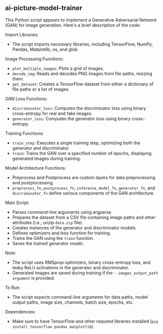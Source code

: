 ## ai-picture-model-trainer


This Python script appears to implement a Generative Adversarial Network (GAN) for image generation. Here's a brief description of the code:

Import Libraries:
- The script imports necessary libraries, including TensorFlow, NumPy, Pandas, Matplotlib, os, and glob.

Image Processing Functions:
- `plot_multiple_images`: Plots a grid of images.
- `decode_img`: Reads and decodes PNG images from file paths, resizing them.
- `get_dataset`: Creates a TensorFlow dataset from either a dictionary of file paths or a list of images.

GAN Loss Functions:
- `discriminator_loss`: Computes the discriminator loss using binary cross-entropy for real and fake images.
- `generator_loss`: Computes the generator loss using binary cross-entropy.

Training Functions:
- `train_step`: Executes a single training step, optimizing both the generator and discriminator.
- `train`: Trains the GAN over a specified number of epochs, displaying generated images during training.

Model Architecture Functions:
- Preprocess and Postprocess are custom layers for data preprocessing and postprocessing.
- `preprocess_fn`, `postprocess_fn`, `inference_model_fn`, `generator_fn`, and `discriminator_fn` define various components of the GAN architecture.

Main Script:
- Parses command-line arguments using argparse.
- Prepares the dataset from a CSV file containing image paths and other attributes (i.e., unzip `data.zip` file).
- Creates instances of the generator and discriminator models.
- Defines optimizers and loss function for training.
- Trains the GAN using the `train` function.
- Saves the trained generator model.

Note:
- The script uses RMSprop optimizers, binary cross-entropy loss, and leaky ReLU activations in the generator and discriminator.
- Generated images are saved during training if the `--images_output_path argument` is provided.

To Run:
- The script expects command-line arguments for data paths, model output paths, image size, channels, batch size, epochs, etc.

Dependencies:
- Make sure to have TensorFlow and other required libraries installed (`pip install tensorflow pandas matplotlib`).

